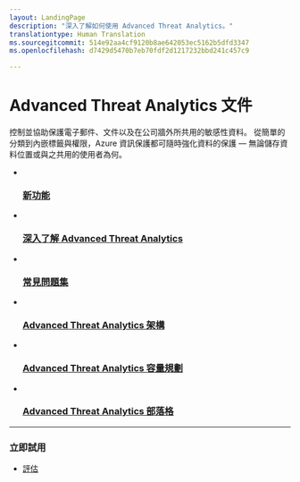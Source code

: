 ```yaml
---
layout: LandingPage
description: "深入了解如何使用 Advanced Threat Analytics。"
translationtype: Human Translation
ms.sourcegitcommit: 514e92aa4cf9120b8ae642053ec5162b5dfd3347
ms.openlocfilehash: d7429d5470b7eb70fdf2d1217232bbd241c457c9

---
```

# <a name="advanced-threat-analytics-documentation"></a>Advanced Threat Analytics 文件

控制並協助保護電子郵件、文件以及在公司牆外所共用的敏感性資料。 從簡單的分類到內嵌標籤與權限，Azure 資訊保護都可隨時強化資料的保護 — 無論儲存資料位置或與之共用的使用者為何。

<ul class="panelContent cardsFTitle">
    <li>
        <a href="/advanced-threat-analytics/understand-explore/ata-release-notes">
        <div class="cardSize">
            <div class="cardPadding">
                <div class="card">
                    <div class="cardImageOuter">
                        <div class="cardImage">
                            <img src="/media/common/i_whats-new.svg" alt="" />
                        </div>
                    </div>
                    <div class="cardText">
                        <h3>新功能</h3>
                    </div>
                </div>
            </div>
        </div>
        </a>
    </li>
    <li>
        <a href="/advanced-threat-analytics/understand-explore/what-is-ata">
        <div class="cardSize">
            <div class="cardPadding">
                <div class="card">
                    <div class="cardImageOuter">
                        <div class="cardImage">
                            <img src="/media/common/i_learn-about.svg" alt="" />
                        </div>
                    </div>
                    <div class="cardText">
                        <h3>深入了解 Advanced Threat Analytics</h3>
                    </div>
                </div>
            </div>
        </div>
        </a>
    </li>
    <li>
        <a href="/advanced-threat-analytics/understand-explore/ata-technical-faq"> 
        <div class="cardSize">
            <div class="cardPadding">
                <div class="card">
                    <div class="cardImageOuter">
                        <div class="cardImage">
                            <img src="/media/common/i_support.svg" alt="" />
                        </div>
                    </div>
                    <div class="cardText">
                        <h3>常見問題集</h3>
                    </div>
                </div>
            </div>
        </div>
        </a>
    </li>
    <li>
        <a href="/advanced-threat-analytics/plan-design/ata-architecture"> 
        <div class="cardSize">
            <div class="cardPadding">
                <div class="card">
                    <div class="cardImageOuter">
                        <div class="cardImage">
                            <img src="/media/common/i_architecture.svg" alt="" />
                        </div>
                    </div>
                    <div class="cardText">
                        <h3>Advanced Threat Analytics 架構</h3>
                    </div>
                </div>
            </div>
        </div>
        </a>
    </li>
    <li>
        <a href="/advanced-threat-analytics/plan-design/ata-capacity-planning"> 
        <div class="cardSize">
            <div class="cardPadding">
                <div class="card">
                    <div class="cardImageOuter">
                        <div class="cardImage">
                            <img src="/media/common/i_tasks.svg" alt="" />
                        </div>
                    </div>
                    <div class="cardText">
                        <h3>Advanced Threat Analytics 容量規劃</h3>
                    </div>
                </div>
            </div>
        </div>
        </a>
    </li>
    <li>
        <a href="/enterprisemobility/?product=microsoft-advanced-threat-analytics"> 
        <div class="cardSize">
            <div class="cardPadding">
                <div class="card">
                    <div class="cardImageOuter">
                        <div class="cardImage">
                            <img src="/media/common/i_blog.svg" alt="" />
                        </div>
                    </div>
                    <div class="cardText">
                        <h3>Advanced Threat Analytics 部落格</h3>
                    </div>
                </div>
            </div>
        </div>
        </a>
    </li>
</ul>

---

<h3>立即試用</h3>
<ul class="panelContent cardsW">
    <li>
        <div class="cardSize">
            <div class="cardPadding">
                <div class="card">
                    <div class="cardText">
                        <p><a href="/evalcenter/evaluate-microsoft-advanced-threat-analytics">評估</a></p>
                    </div>
                </div>
            </div>
        </div>
    </li>  
</ul>



<!--HONumber=Feb17_HO1-->



